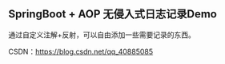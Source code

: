 ## SpringBoot + AOP 无侵入式日志记录Demo
通过自定义注解+反射，可以自由添加一些需要记录的东西。

CSDN：https://blog.csdn.net/qq_40885085
